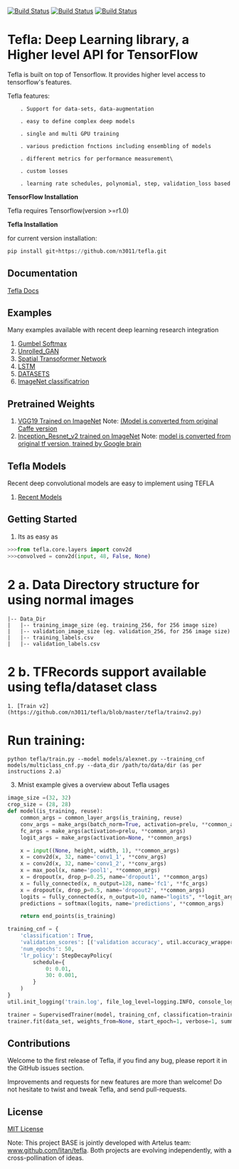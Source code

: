 [![Build Status](https://img.shields.io/badge/docs-latest-brightgreen.svg?style=flat)](https://n3011.github.io/tefla/)
[![Build Status](https://travis-ci.org/n3011/tefla.svg?branch=master)](https://travis-ci.org/n3011/tefla)
[![Build Status](https://img.shields.io/badge/license-MIT-blue.svg)](https://github.com/n3011/tefla/blob/master/LICENSE)
# Tefla: Deep Learning library, a Higher level API for TensorFlow

Tefla is built on top of Tensorflow. It provides higher level access to tensorflow's features.  

Tefla features:

        . Support for data-sets, data-augmentation

        . easy to define complex deep models

        . single and multi GPU training

        . various prediction fnctions including ensembling of models

        . different metrics for performance measurement\

        . custom losses

        . learning rate schedules, polynomial, step, validation_loss based



**TensorFlow Installation**

Tefla requires Tensorflow(version >=r1.0)

**Tefla Installation**

for current version installation:
```python
pip install git+https://github.com/n3011/tefla.git
```
## Documentation

[Tefla Docs](https://n3011.github.io/tefla/)


## Examples
Many examples available with recent deep learning research integration

1. [Gumbel Softmax](https://github.com/n3011/tefla/tree/master/examples/autoencoder)  
2. [Unrolled_GAN](https://github.com/n3011/tefla/tree/master/examples/unrolled_gan)
3. [Spatial Transoformer Network](https://github.com/n3011/tefla/tree/master/examples/spatial_transformer)
4. [LSTM](https://github.com/n3011/tefla/tree/master/examples/lstm_rnn)
5. [DATASETS](https://github.com/n3011/tefla/tree/master/examples/datasets)
6. [ImageNet classificatrion](https://github.com/n3011/tefla/tree/master/examples/classification)

## Pretrained Weights
1. [VGG19 Trained on ImageNet](https://drive.google.com/file/d/0B9ScQjaDDiwpRnVqZV9JQmh4ZE0/view?usp=sharing)
   Note: [(Model is converted from original Caffe version](https://gist.github.com/ksimonyan/3785162f95cd2d5fee77#file-readme-md)
2. [Inception_Resnet_v2 trained on ImageNet](https://drive.google.com/file/d/0B9ScQjaDDiwpTk1kNDBqT1lKRUU/view?usp=sharing)
   Note: [model is converted from original tf version, trained by Google brain](https://github.com/tensorflow/models/tree/master/slim)

## Tefla Models
Recent deep convolutional models are easy to implement using TEFLA
 
1. [Recent Models](https://github.com/n3011/tefla/tree/master/models)

## Getting Started

1. Its as easy as
```python
>>>from tefla.core.layers import conv2d
>>>convolved = conv2d(input, 48, False, None)

```
# 2 a. Data Directory structure for using normal images
```Shell
|-- Data_Dir
|   |-- training_image_size (eg. training_256, for 256 image size)
|   |-- validation_image_size (eg. validation_256, for 256 image size)
|   |-- training_labels.csv
|   |-- validation_labels.csv
```
# 2 b. TFRecords support available using tefla/dataset class
    1. [Train v2](https://github.com/n3011/tefla/blob/master/tefla/trainv2.py)

# Run training:
  ```Shell
python tefla/train.py --model models/alexnet.py --training_cnf models/multiclass_cnf.py --data_dir /path/to/data/dir (as per instructions 2.a)
  ```
3. Mnist example gives a overview about Tefla usages
 
```python
image_size =(32, 32)
crop_size = (28, 28)
def model(is_training, reuse):
    common_args = common_layer_args(is_training, reuse)
    conv_args = make_args(batch_norm=True, activation=prelu, **common_args)
    fc_args = make_args(activation=prelu, **common_args)
    logit_args = make_args(activation=None, **common_args)

    x = input((None, height, width, 1), **common_args)
    x = conv2d(x, 32, name='conv1_1', **conv_args)
    x = conv2d(x, 32, name='conv1_2', **conv_args)
    x = max_pool(x, name='pool1', **common_args)
    x = dropout(x, drop_p=0.25, name='dropout1', **common_args)
    x = fully_connected(x, n_output=128, name='fc1', **fc_args)
    x = dropout(x, drop_p=0.5, name='dropout2', **common_args)
    logits = fully_connected(x, n_output=10, name="logits", **logit_args)
    predictions = softmax(logits, name='predictions', **common_args)

    return end_points(is_training)

training_cnf = {
    'classification': True,
    'validation_scores': [('validation accuracy', util.accuracy_wrapper), ('validation kappa', util.kappa_wrapper)],
    'num_epochs': 50,
    'lr_policy': StepDecayPolicy(
        schedule={
            0: 0.01,
            30: 0.001,
        }
    )
}
util.init_logging('train.log', file_log_level=logging.INFO, console_log_level=logging.INFO)

trainer = SupervisedTrainer(model, training_cnf, classification=training_cnf['classification'])
trainer.fit(data_set, weights_from=None, start_epoch=1, verbose=1, summary_every=10)
```



## Contributions

Welcome to the first release of Tefla, if you find any bug, please report it in the GitHub issues section.

Improvements and requests for new features are more than welcome! Do not hesitate to twist and tweak Tefla, and send pull-requests.


## License

[MIT License](https://n3011.github.io/tefla/license/)

Note: This project BASE is jointly developed with Artelus team: www.github.com/litan/tefla. Both projects are evolving independently, with a cross-pollination of ideas.
